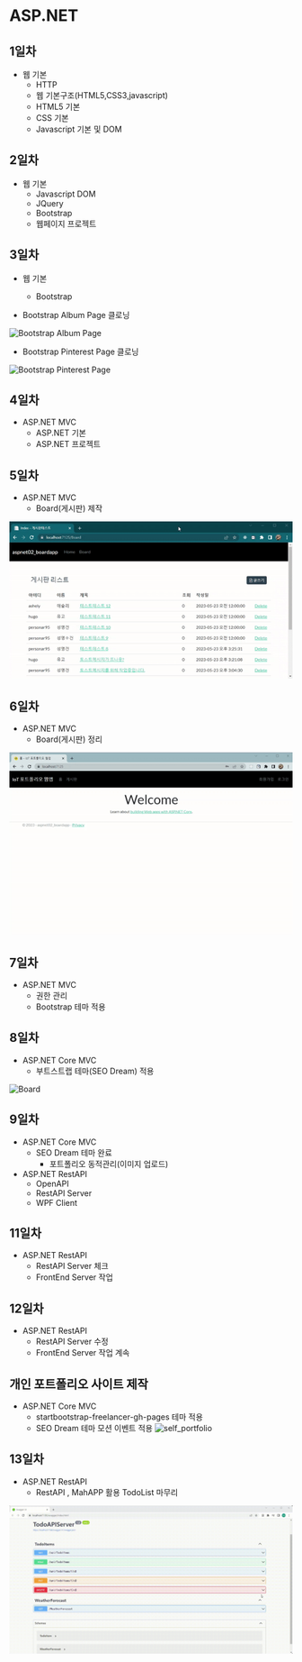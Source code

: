 # ASP.NET
## 1일차
- 웹 기본
  - HTTP
  - 웹 기본구조(HTML5,CSS3,javascript)
  - HTML5 기본
  - CSS 기본
  - Javascript 기본 및 DOM

## 2일차
- 웹 기본
  - Javascript DOM
  - JQuery
  - Bootstrap
  - 웹페이지 프로젝트

## 3일차
- 웹 기본
  - Bootstrap
  
- Bootstrap Album Page 클로닝

![Bootstrap Album Page](https://github.com/OHYUNBEOM/ASP.NET/blob/main/images/bootstrapAlbum.gif?raw=true)

- Bootstrap Pinterest Page 클로닝

![Bootstrap Pinterest Page](https://github.com/OHYUNBEOM/ASP.NET/blob/main/images/interestSite.gif?raw=true)

## 4일차
- ASP.NET MVC
  - ASP.NET 기본
  - ASP.NET 프로젝트

## 5일차
- ASP.NET MVC
  - Board(게시판) 제작

![Board](https://github.com/OHYUNBEOM/ASP.NET/blob/main/images/0523_Board.gif?raw=true)

## 6일차
- ASP.NET MVC
  - Board(게시판) 정리

![Board](https://github.com/OHYUNBEOM/ASP.NET/blob/main/images/0524_Board.gif?raw=true)

## 7일차
- ASP.NET MVC
  - 권한 관리
  - Bootstrap 테마 적용

## 8일차
- ASP.NET Core MVC
  - 부트스트랩 테마(SEO Dream) 적용

![Board](https://github.com/OHYUNBEOM/ASP.NET/blob/main/images/0526_Board.gif?raw=true)

## 9일차
- ASP.NET Core MVC
  - SEO Dream 테마 완료
    - 포트폴리오 동적관리(이미지 업로드)
- ASP.NET RestAPI
  - OpenAPI
  - RestAPI Server
  - WPF Client

## 11일차
- ASP.NET RestAPI
  - RestAPI Server 체크
  - FrontEnd Server 작업


## 12일차
- ASP.NET RestAPI
  - RestAPI Server 수정
  - FrontEnd Server 작업 계속


## 개인 포트폴리오 사이트 제작
- ASP.NET Core MVC
  - startbootstrap-freelancer-gh-pages 테마 적용
  - SEO Dream 테마 모션 이벤트 적용
![self_portfolio](https://github.com/OHYUNBEOM/ASP.NET/blob/main/images/portfolio.gif?raw=true)

## 13일차
- ASP.NET RestAPI
  - RestAPI , MahAPP 활용 TodoList 마무리

![RestAPI TodoList](https://github.com/OHYUNBEOM/ASP.NET/blob/main/images/0605_RestAPI.gif?raw=true)

